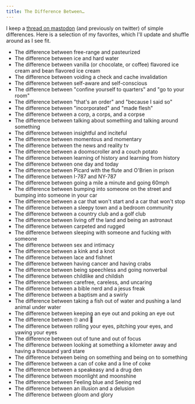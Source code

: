 ```yaml
---
title: The Difference Between…
---
```


I keep a [thread on mastodon](https://furry.engineer/@else/110339634149603712) (and previously on twitter) of simple differences. Here is a selection of my favorites, which I'll update and shuffle around as I see fit.

* The difference between free-range and pasteurized
* The difference between ice and hard water
* The difference between vanilla (or chocolate, or coffee) flavored ice cream and bean flavored ice cream
* The difference between voiding a check and cache invalidation
* The difference between self-aware and self-conscious
* The difference between "confine yourself to quarters" and "go to your room"
* The difference between "that's an order" and "because I said so"
* The difference between "incorporated" and "made flesh"
* The difference between a corp, a corps, and a corpse
* The difference between talking about something and talking around something
* The difference between insightful and inciteful
* The difference between momentous and momentary
* The difference between the news and reality tv
* The difference between a doomscroller and a couch potato
* The difference between learning of history and learning from history
* The difference between one day and today
* The difference between Picard with the flute and O'Brien in prison
* The difference between I-787 and NY-787
* The difference between going a mile a minute and going 60mph
* The difference between bumping into someone on the street and bumping into someone in your car
* The difference between a car that won't start and a car that won't stop
* The difference between a sleepy town and a bedroom community
* The difference between a country club and a golf club
* The difference between living off the land and being an astronaut
* The difference between carpeted and rugged
* The difference between sleeping with someone and fucking with someone
* The difference between sex and intimacy
* The difference between a kink and a knot
* The difference between lace and fishnet
* The difference between having cancer and having crabs
* The difference between being speechless and going nonverbal
* The difference between childlike and childish
* The difference between carefree, careless, and uncaring
* The difference between a bible nerd and a jesus freak
* The difference between a baptism and a swirly
* The difference between taking a fish out of water and pushing a land animal under water
* The difference between keeping an eye out and poking an eye out
* The difference between 🙄 and 🥺
* The difference between rolling your eyes, pitching your eyes, and yawing your eyes
* The difference between out of tune and out of focus
* The difference between looking at something a kilometer away and having a thousand yard stare
* The difference between being on something and being on to something
* The difference between a can of coke and a line of coke
* The difference between a speakeasy and a drug den
* The difference between moonlight and moonshine
* The difference between Feeling blue and Seeing red
* The difference between an illusion and a delusion
* The difference between gloom and glory